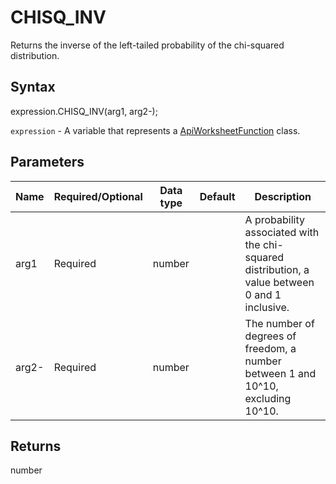 # CHISQ_INV

Returns the inverse of the left-tailed probability of the chi-squared distribution.

## Syntax

expression.CHISQ_INV(arg1, arg2-);

`expression` - A variable that represents a [ApiWorksheetFunction](../ApiWorksheetFunction.md) class.

## Parameters

| **Name** | **Required/Optional** | **Data type** | **Default** | **Description** |
| ------------- | ------------- | ------------- | ------------- | ------------- |
| arg1 | Required | number |  | A probability associated with the chi-squared distribution, a value between 0 and 1 inclusive. |
| arg2- | Required | number |  | The number of degrees of freedom, a number between 1 and 10^10, excluding 10^10. |

## Returns

number